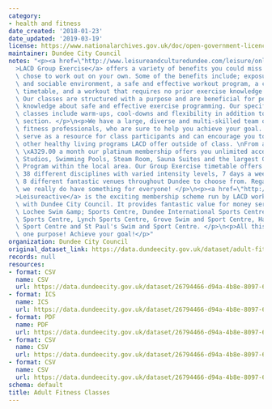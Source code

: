 ```yaml
---
category:
- health and fitness
date_created: '2018-01-23'
date_updated: '2019-03-19'
license: https://www.nationalarchives.gov.uk/doc/open-government-licence/version/3/
maintainer: Dundee City Council
notes: "<p><a href=\"http://www.leisureandculturedundee.com/leisure/onlinebooking\"\
  >LACD Group Exercise</a> offers a variety of benefits you could miss out on if you\
  \ chose to work out on your own. Some of the benefits include; exposure to a fun\
  \ and sociable environment, a safe and effective workout program, a consistent exercise\
  \ timetable, and a workout that requires no prior exercise knowledge or experience.\
  \ Our classes are structured with a purpose and are beneficial for people with limited\
  \ knowledge about safe and effective exercise programming. Our specifically designed\
  \ classes include warm-ups, cool-downs and flexibility in addition to the conditioning\
  \ section. </p>\n<p>We have a large, diverse and multi-skilled team of highly qualified\
  \ fitness professionals, who are sure to help you achieve your goal. They will also\
  \ serve as a resource for class participants and can encourage you to engage in\
  \ other healthy living programs LACD offer outside of class. \nFrom as little as\
  \ \xA329.00 a month our platinum membership offers you unlimited access to our Fitness\
  \ Studios, Swimming Pools, Steam Room, Sauna Suites and the largest Group Exercise\
  \ Program within the local area. Our Group Exercise timetable offers over 120 classes,\
  \ 38 different disciplines with varied intensity levels, 7 days a week and we have\
  \ 8 different fantastic venues throughout Dundee to choose from. Regardless of ability\
  \ we really do have something for everyone! </p>\n<p><a href=\"http://www.leisureandculturedundee.com/leisure/leisure-active\"\
  >Leisureactive</a> is the exciting membership scheme run by LACD working in partnership\
  \ with Dundee City Council. It provides fantastic value for money services in Olympia,\
  \ Lochee Swim &amp; Sports Centre, Dundee International Sports Centre (DISC), Douglas\
  \ Sports Centre, Lynch Sports Centre, Grove Swim and Sport Centre, Harris Swim and\
  \ Sport Centre and St Paul's Swim and Sport Centre. </p>\n<p>All this designed for\
  \ one purpose! Achieve your goal!</p>"
organization: Dundee City Council
original_dataset_link: https://data.dundeecity.gov.uk/dataset/adult-fitness-classes
records: null
resources:
- format: CSV
  name: CSV
  url: https://data.dundeecity.gov.uk/dataset/26794466-d94a-4b8e-8097-6172b97d5977/resource/9b0b8f3e-d241-4df4-8c93-a78e2538b0be/download/afc-aprjun18.csv
- format: ICS
  name: ICS
  url: https://data.dundeecity.gov.uk/dataset/26794466-d94a-4b8e-8097-6172b97d5977/resource/ae76db27-2a7d-4b06-8381-4fc10580f5bc/download/lacd-adult-fitness-class-timetable.ics
- format: PDF
  name: PDF
  url: https://data.dundeecity.gov.uk/dataset/26794466-d94a-4b8e-8097-6172b97d5977/resource/dd01fe84-b461-4993-85db-b3e3aea068e5/download/adultclasses_apr-jun18.pdf
- format: CSV
  name: CSV
  url: https://data.dundeecity.gov.uk/dataset/26794466-d94a-4b8e-8097-6172b97d5977/resource/ddd480b2-0807-40bf-a14c-a70bb383a4de/download/fitness-class-descriptions.csv
- format: CSV
  name: CSV
  url: https://data.dundeecity.gov.uk/dataset/26794466-d94a-4b8e-8097-6172b97d5977/resource/ebce62a0-9840-4b06-9855-30bafadbbe79/download/lacd-fitness-class-locations.csv
schema: default
title: Adult Fitness Classes
---
```

